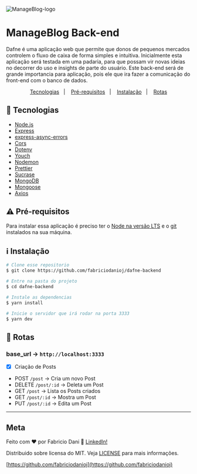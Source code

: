![ManageBlog-logo](https://user-images.githubusercontent.com/47486908/73130952-16be8e80-3fe1-11ea-992e-037efbe70422.png)

# ManageBlog Back-end

Dafne é uma aplicação web que permite que donos de pequenos mercados controlem o fluxo de caixa de forma simples e intuitiva. Inicialmente esta aplicação será testada em uma padaria, para que possam vir novas ideias no decorrer do uso e insights de parte do usuário. Este back-end será de grande importancia para aplicação, pois ele que ira fazer a comunicação do front-end com o banco de dados.

<p align="center">
  <a href="#rocket-tecnologias">Tecnologias</a>&nbsp;&nbsp;&nbsp;|&nbsp;&nbsp;&nbsp;
  <a href="#warning-Pré-requisitos">Pré-requisitos</a>&nbsp;&nbsp;&nbsp;|&nbsp;&nbsp;&nbsp;
  <a href="#information_source-instalação">Instalação</a>&nbsp;&nbsp;&nbsp;|&nbsp;&nbsp;&nbsp;
  <a href="#memo-rotas">Rotas</a>
</p>

## :rocket: Tecnologias
-  [Node.js](https://nodejs.org)
-  [Express](https://expressjs.com/)
-  [express-async-errors](https://github.com/davidbanham/express-async-errors)
-  [Cors](https://github.com/expressjs/cors)
-  [Dotenv](https://github.com/motdotla/dotenv/)
-  [Youch](https://github.com/poppinss/youch)
-  [Nodemon](https://nodemon.io/)
-  [Prettier](https://prettier.io/)
-  [Sucrase](https://github.com/alangpierce/sucrase)
-  [MongoDB](https://mongodb.com)
-  [Mongoose](https://mongoosejs.com/)
-  [Axios](https://github.com/axios/axios)


## :warning: Pré-requisitos
Para instalar essa aplicação é preciso ter o [Node na versão LTS](https://nodejs.org/en/) e o [git](https://git-scm.com) instalados na sua máquina.

## :information_source: Instalação
```bash
# Clone esse repositorio
$ git clone https://github.com/fabriciodanioj/dafne-backend

# Entre na pasta do projeto
$ cd dafne-backend

# Instale as dependencias
$ yarn install

# Inicie o servidor que irá rodar na porta 3333
$ yarn dev
```

## :memo: Rotas

### base_url -> `http://localhost:3333`

- [x] Criação de Posts
- POST `/post` -> Cria um novo Post
- DELETE `/post/:id` -> Deleta um Post
- GET `/post` -> Lista os Posts criados
- GET `/post/:id` -> Mostra um Post
- PUT `/post/:id` -> Edita um Post


---
## Meta
Feito com ♥ por Fabricio Dani :wave: [LinkedIn!](https://www.linkedin.com/in/fabricio-dani-373469176/)

Distribuido sobre licensa do MIT. Veja [LICENSE](https://github.com/fabriciodanioj/dafne-backend/blob/master/LICENSE) para mais informações.

[https://github.com/fabriciodanioj](https://github.com/fabriciodanioj)
